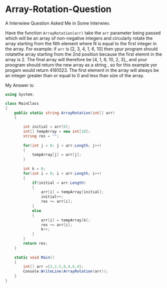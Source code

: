 # Array-Rotation-Question
A Interwiew Question Asked Me in Some Interwiev.

Have the function ```ArrayRotation(arr)``` take the ```arr``` parameter being passed which will be an array of non-negative integers and circularly rotate the array starting from the Nth element where N is equal to the first integer in the array. For example: if ```arr``` is [2, 3, 4, 1, 6, 10] then ypur program should rotatethe array starting from the 2nd position because the first elemnt in the array is 2. The final array will therefore be [4, 1, 6, 10, 2, 3],, and your proogram should return the new array as a string , so for this example yor progam would return 4161023. The first element in the array will always be an integer greater than or equal to 0 and less than size of the array.

My Answer is:

```C#
using System;

class MainClass
{
    public static string ArrayRotation(int[] arr)
    {
        
        int initial = arr[0];
        int[] tempArray = new int[10];
        string res = "";
        
        for(int j = 0; j < arr.Length; j++)
        {
            tempArray[j] = arr[j];
        }
        
        int k = 0;
        for(int i = 0; i < arr.Length; i++)
        {
            if(initial < arr.Length)
            {
                arr[i] = tempArray[initial];
                initial++;
                res += arr[i];
            }
            else
            {
                arr[i] = tempArray[k];
                res += arr[i];
                k++;
            }
        }
        return res;
    }
    
    static void Main()
    {
        int[] arr ={3,2,5,8,4,6,4};
        Console.WriteLine(ArrayRotation(arr));
    }
}

```
